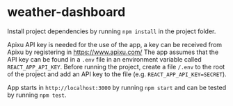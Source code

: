 # weather-dashboard

Install project dependencies by running `npm install` in the project folder.

Apixu API key is needed for the use of the app, a key can be received from Apixu by registering in https://www.apixu.com/
The app assumes that the API key can be found in a `.env` file in an environment variable called `REACT_APP_API_KEY`.
Before running the project, create a file `/.env` to the root of the project and 
add an API key to the file (e.g. `REACT_APP_API_KEY=SECRET`).

App starts in `http://localhost:3000` by running `npm start` and can be tested by running `npm test`.
